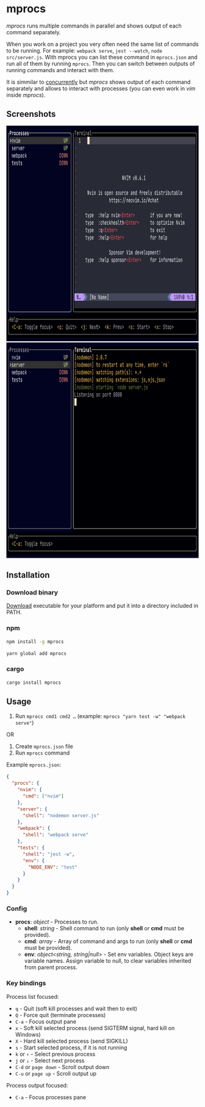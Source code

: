 # mprocs

_mprocs_ runs multiple commands in parallel and shows output of each command
separately.

When you work on a project you very often need the same list of commands to be
running. For example: `webpack serve`, `jest --watch`, `node src/server.js`.
With mprocs you can list these command in `mprocs.json` and run all of them by
running `mprocs`. Then you can switch between outputs of running commands and
interact with them.

It is simmilar to
[concurrently](https://github.com/open-cli-tools/concurrently) but _mprocs_
shows output of each command separately and allows to interact with processes
(you can even work in _vim_ inside _mprocs_).

## Screenshots

<img src="img/screenshot1.png" width="889" height="564" />
<img src="img/screenshot2.png" width="889" height="564" />

## Installation

### Download binary

[Download](https://github.com/pvolok/mprocs/releases) executable for your
platform and put it into a directory included in PATH.

### npm

```sh
npm install -g mprocs
```

```sh
yarn global add mprocs
```

### cargo

```sh
cargo install mprocs
```

## Usage

1. Run `mprocs cmd1 cmd2 …` (example: `mprocs "yarn test -w" "webpack serve"`)

OR

1. Create `mprocs.json` file
2. Run `mprocs` command

Example `mprocs.json`:

```json
{
  "procs": {
    "nvim": {
      "cmd": ["nvim"]
    },
    "server": {
      "shell": "nodemon server.js"
    },
    "webpack": {
      "shell": "webpack serve"
    },
    "tests": {
      "shell": "jest -w",
      "env": {
        "NODE_ENV": "test"
      }
    }
  }
}
```

### Config

- **procs**: _object_ - Processes to run.
  - **shell**: _string_ - Shell command to run (only **shell** or **cmd** must
    be provided).
  - **cmd**: _array<string>_ - Array of command and args to run (only **shell**
    or **cmd** must be provided).
  - **env**: _object<string, string|null>_ - Set env variables. Object keys are
    variable names. Assign variable to null, to clear variables inherited from
    parent process.

### Key bindings

Process list focused:

- `q` - Quit (soft kill processes and wait then to exit)
- `Q` - Force quit (terminate processes)
- `C-a` - Focus output pane
- `x` - Soft kill selected process (send SIGTERM signal, hard kill on Windows)
- `X` - Hard kill selected process (send SIGKILL)
- `s` - Start selected process, if it is not running
- `k` or `↑` - Select previous process
- `j` or `↓` - Select next process
- `C-d` or `page down` - Scroll output down
- `C-u` or `page up` - Scroll output up

Process output focused:

- `C-a` - Focus processes pane
